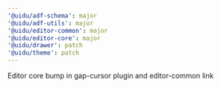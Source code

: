 ```yaml
---
'@uidu/adf-schema': major
'@uidu/adf-utils': major
'@uidu/editor-common': major
'@uidu/editor-core': major
'@uidu/drawer': patch
'@uidu/theme': patch
---
```


Editor core bump in gap-cursor plugin and editor-common link

